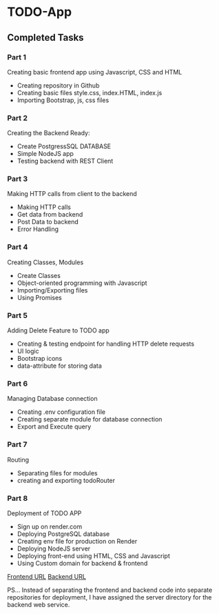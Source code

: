 # TODO-App

## Completed Tasks

### Part 1

Creating basic frontend app using Javascript, CSS and HTML
- Creating repository in Github
- Creating basic files style.css, index.HTML, index.js
- Importing Bootstrap, js, css files

### Part 2

Creating the Backend Ready:
- Create PostgressSQL DATABASE
- Simple NodeJS app
- Testing backend with REST Client

### Part 3

Making HTTP calls from client to the backend
- Making HTTP calls
- Get data from backend
- Post Data to backend
- Error Handling

### Part 4

Creating Classes, Modules
- Create Classes
- Object-oriented programming with Javascript
- Importing/Exporting files
- Using Promises

### Part 5

Adding Delete Feature to TODO app
- Creating & testing endpoint for handling HTTP delete requests
- UI logic
- Bootstrap icons
- data-attribute for storing data

### Part 6

Managing Database connection
- Creating .env configuration file
- Creating separate module for database connection
- Export and Execute query

### Part 7

Routing
- Separating files for modules
- creating and exporting todoRouter

### Part 8

Deployment of TODO APP
- Sign up on render.com
- Deploying PostgreSQL database
- Creating env file for production on Render
- Deploying NodeJS server
- Deploying front-end using HTML, CSS and Javascript
- Using Custom domain for backend & frontend

[Frontend URL](https://todo.anilshah.pro/)
[Backend URL](https://todo-backend.anilshah.pro/)

PS...
Instead of separating the frontend and backend code into separate repositories for deployment, I have assigned the server directory for the backend web service.